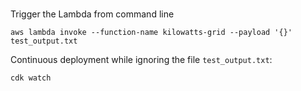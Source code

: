 #

Trigger the Lambda from command line

`aws lambda invoke --function-name kilowatts-grid --payload '{}' test_output.txt` 

Continuous deployment while ignoring the file `test_output.txt`:

`cdk watch`
